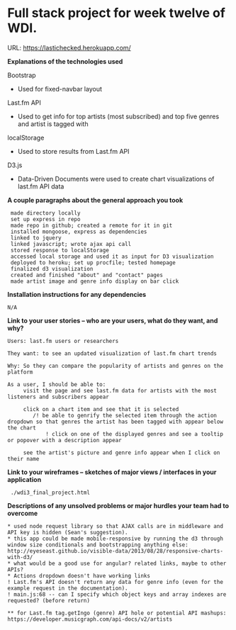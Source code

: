 # Full stack project for week twelve of WDI.
URL: https://lastichecked.herokuapp.com/

**Explanations of the technologies used**

Bootstrap

+ Used for fixed-navbar layout

Last.fm API

+ Used to get info for top artists (most subscribed) and top five genres and artist is tagged with

localStorage

+ Used to store results from Last.fm API

D3.js

+ Data-Driven Documents were used to create chart visualizations of last.fm API data


**A couple paragraphs about the general approach you took**

     made directory locally
     set up express in repo
     made repo in github; created a remote for it in git
     installed mongoose, express as dependencies
     linked to jquery
     linked javascript; wrote ajax api call
     stored response to localStorage
     accessed local storage and used it as input for D3 visualization
     deployed to heroku; set up procfile; tested homepage
     finalized d3 visualization
     created and finished "about" and "contact" pages
     made artist image and genre info display on bar click

**Installation instructions for any dependencies**

    N/A    

**Link to your user stories – who are your users, what do they want, and why?**

    Users: last.fm users or researchers

    They want: to see an updated visualization of last.fm chart trends

    Why: So they can compare the popularity of artists and genres on the platform

    As a user, I should be able to: 
         visit the page and see last.fm data for artists with the most listeners and subscribers appear

         click on a chart item and see that it is selected
            /! be able to genrify the selected item through the action dropdown so that genres the artist has been tagged with appear below the chart
                ! click on one of the displayed genres and see a tooltip or popover with a description appear

         see the artist's picture and genre info appear when I click on their name

**Link to your wireframes – sketches of major views / interfaces in your application**

     ./wdi3_final_project.html

**Descriptions of any unsolved problems or major hurdles your team had to overcome**

    * used node request library so that AJAX calls are in middleware and API key is hidden (Sean's suggestion).
    * this app could be made mobile-responsive by running the d3 through window size conditionals and bootstrapping anything else: http://eyeseast.github.io/visible-data/2013/08/28/responsive-charts-with-d3/
    * what would be a good use for angular? related links, maybe to other APIs?
    * Actions dropdown doesn't have working links
    ! Last.fm's API doesn't return any data for genre info (even for the example request in the documentation).
    ! main.js:68 -- can I specify which object keys and array indexes are requested? (before return)

    ** for Last.fm tag.getIngo (genre) API hole or potential API mashups: https://developer.musicgraph.com/api-docs/v2/artists


